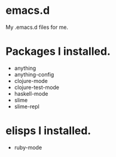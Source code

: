 emacs.d
========================================

My .emacs.d files for me.

Packages I installed.
========================================

* anything
* anything-config
* clojure-mode
* clojure-test-mode
* haskell-mode
* slime
* slime-repl

elisps I installed.
=======================================

* ruby-mode
